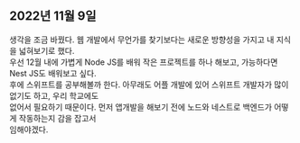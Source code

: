 ## **2022년 11월 9일**

생각을 조금 바꿨다. 웹 개발에서 무언가를 찾기보다는 새로운 방향성을 가지고 내 지식을 넓혀보기로 했다.  
우선 12월 내에 가볍게 Node JS를 배워 작은 프로젝트를 하나 해보고, 가능하다면 Nest JS도 배워보고 싶다.  
후에 스위프트를 공부해볼까 한다. 아무래도 어플 개발에 있어 스위프트 개발자가 많이 없기도 하고, 우리 학교에도  
없어서 필요하기 때문이다. 먼저 앱개발을 해보기 전에 노드와 네스트로 백엔드가 어떻게 작동하는지 감을 잡고서  
임해야겠다.